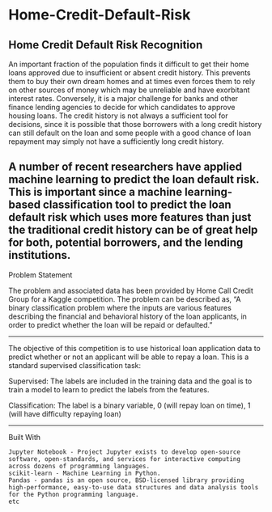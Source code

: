 # Home-Credit-Default-Risk
Home Credit Default Risk Recognition 
---------------------------------------

An important fraction of the population finds it difficult to get their home loans approved due to insufficient or absent credit history. This prevents them to buy their own dream homes and at times even forces them to rely on other sources of money which may be unreliable and have exorbitant interest rates. Conversely, it is a major challenge for banks and other finance lending agencies to decide for which candidates to approve housing loans. The credit history is not always a sufficient tool for decisions, since it is possible that those borrowers with a long credit history can still default on the loan and some people with a good chance of loan repayment may simply not have a sufficiently long credit history.

A number of recent researchers have applied machine learning to predict the loan default risk. This is important since a machine learning-based classification tool to predict the loan default risk which uses more features than just the traditional credit history can be of great help for both, potential borrowers, and the lending institutions.
------------------------------------------------------------------------------------------------------------------------------------------------------------------------------------------------------------------

 Problem Statement

The problem and associated data has been provided by Home Call Credit Group for a Kaggle competition. The problem can be described as, “A binary classification problem where the inputs are various features describing the financial and behavioral history of the loan applicants, in order to predict whether the loan will be repaid or defaulted.” 

------------------------------------------------------------------------------------------------------------------------------------------------------------------------------------------------------------------

The objective of this competition is to use historical loan application data to predict whether or not an applicant will be able to repay a loan. This is a standard supervised classification task:

Supervised: The labels are included in the training data and the goal is to train a model to learn to predict the labels from the features.

Classification: The label is a binary variable, 0 (will repay loan on time), 1 (will have difficulty repaying loan)

------------------------------------------------------------------------------------------------------------------------------------------------------------------------------------------------------------------

Built With

    Jupyter Notebook - Project Jupyter exists to develop open-source software, open-standards, and services for interactive computing across dozens of programming languages.
    scikit-learn - Machine Learning in Python.
    Pandas - pandas is an open source, BSD-licensed library providing high-performance, easy-to-use data structures and data analysis tools for the Python programming language.
    etc

